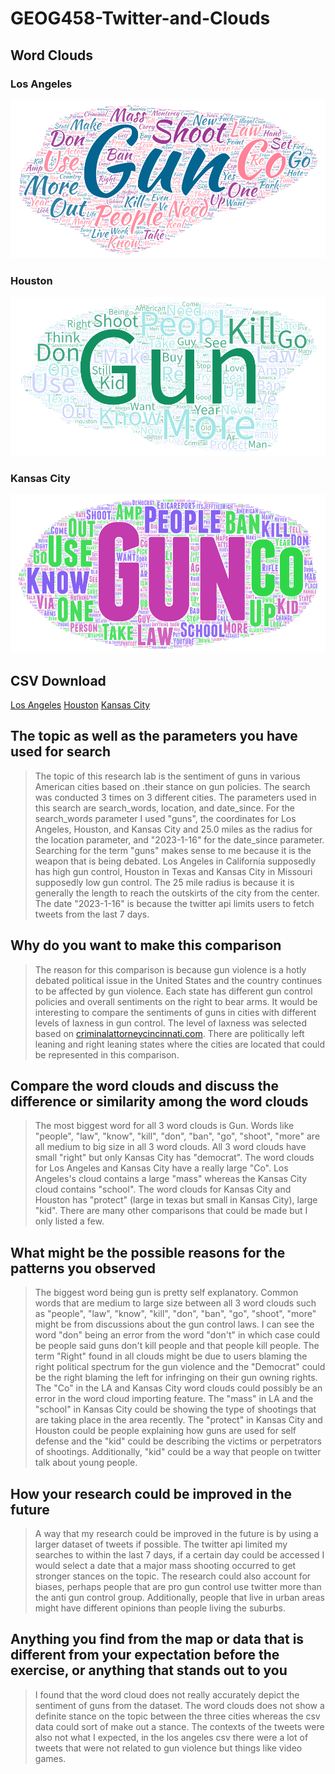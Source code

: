 # GEOG458-Twitter-and-Clouds

## Word Clouds

### Los Angeles

![Los Angeles](https://raw.githubusercontent.com/kyleung1/GEOG458-Twitter-and-Clouds/main/img/Los%20Angeles.png)

### Houston

![Houston](https://raw.githubusercontent.com/kyleung1/GEOG458-Twitter-and-Clouds/main/img/Houston.png)

### Kansas City

![Kansas City](https://raw.githubusercontent.com/kyleung1/GEOG458-Twitter-and-Clouds/main/img/Kansas%20CIty.png)

## CSV Download

[Los Angeles](https://drive.google.com/file/d/1_J7-e8KO1XHkLOnFDqcI7wEZug06mQfq/view?usp=sharing)
[Houston](https://drive.google.com/file/d/15kziXq_sYflxJbbDorqq7SihZmDq0GoU/view?usp=sharing)
[Kansas City](https://drive.google.com/file/d/1ys1GijJDxXC3qDkpc6MPFCnEECBf3w2d/view?usp=sharing)

## The topic as well as the parameters you have used for search

> The topic of this research lab is the sentiment of guns in various American cities based on .their stance on gun policies. The search was conducted 3 times on 3 different cities. The parameters used in this search are search_words, location, and date_since. For the search_words parameter I used "guns", the coordinates for Los Angeles, Houston, and Kansas City and 25.0 miles as the radius for the location parameter, and "2023-1-16" for the date_since parameter. Searching for the term "guns" makes sense to me because it is the weapon that is being debated. Los Angeles in California supposedly has high gun control, Houston in Texas and Kansas City in Missouri supposedly low gun control. The 25 mile radius is because it is generally the length to reach the outskirts of the city from the center. The date "2023-1-16" is because the twitter api limits users to fetch tweets from the last 7 days.

## Why do you want to make this comparison

> The reason for this comparison is because gun violence is a hotly debated political issue in the United States and the country continues to be affected by gun violence. Each state has different gun control policies and overall sentiments on the right to bear arms. It would be interesting to compare the sentiments of guns in cities with different levels of laxness in gun control. The level of laxness was selected based on [criminalattorneycincinnati.com](https://www.criminalattorneycincinnati.com/). There are politically left leaning and right leaning states where the cities are located that could be represented in this comparison.

## Compare the word clouds and discuss the difference or similarity among the word clouds

> The most biggest word for all 3 word clouds is Gun. Words like "people", "law", "know", "kill", "don", "ban", "go", "shoot", "more" are all medium to big size in all 3 word clouds. All 3 word clouds have small "right" but only Kansas City has "democrat". The word clouds for Los Angeles and Kansas City have a really large "Co". Los Angeles's cloud contains a large "mass" whereas the Kansas City cloud contains "school". The word clouds for Kansas City and Houston has "protect" (large in texas but small in Kansas City), large "kid". There are many other comparisons that could be made but I only listed a few.

## What might be the possible reasons for the patterns you observed

> The biggest word being gun is pretty self explanatory. Common words that are medium to large size between all 3 word clouds such as "people", "law", "know", "kill", "don", "ban", "go", "shoot", "more" might be from discussions about the gun control laws. I can see the word "don" being an error from the word "don't" in which case could be people said guns don't kill people and that people kill people. The term "Right" found in all clouds might be due to users blaming the right political spectrum for the gun violence and the "Democrat" could be the right blaming the left for infringing on their gun owning rights. The "Co" in the LA and Kansas City word clouds could possibly be an error in the word cloud importing feature. The "mass" in LA and the "school" in Kansas City could be showing the type of shootings that are taking place in the area recently. The "protect" in Kansas City and Houston could be people explaining how guns are used for self defense and the "kid" could be describing the victims or perpetrators of shootings. Additionally, "kid" could be a way that people on twitter talk about young people.

## How your research could be improved in the future

> A way that my research could be improved in the future is by using a larger dataset of tweets if possible. The twitter api limited my searches to within the last 7 days, if a certain day could be accessed I would select a date that a major mass shooting occurred to get stronger stances on the topic. The research could also account for biases, perhaps people that are pro gun control use twitter more than the anti gun control group. Additionally, people that live in urban areas might have different opinions than people living the suburbs.

## Anything you find from the map or data that is different from your expectation before the exercise, or anything that stands out to you

> I found that the word cloud does not really accurately depict the sentiment of guns from the dataset. The word clouds does not show a definite stance on the topic between the three cities whereas the csv data could sort of make out a stance. The contexts of the tweets were also not what I expected, in the los angeles csv there were a lot of tweets that were not related to gun violence but things like video games.
